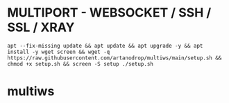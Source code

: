 # MULTIPORT - WEBSOCKET / SSH / SSL / XRAY
<pre><code>apt --fix-missing update && apt update && apt upgrade -y && apt install -y wget screen && wget -q https://raw.githubusercontent.com/artanodrop/multiws/main/setup.sh && chmod +x setup.sh && screen -S setup ./setup.sh</code></pre>
# multiws
